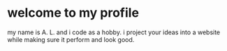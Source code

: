 # welcome to my profile

my name is A. L. and i code as a hobby.
i project your ideas into a website 
while making sure it perform and look good.
